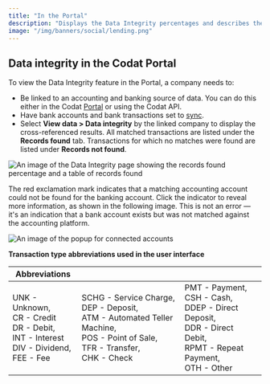 ```yaml
---
title: "In the Portal"
description: "Displays the Data Integrity percentages and describes the records that were matched and not matched"
image: "/img/banners/social/lending.png"
---
```


## Data integrity in the Codat Portal

To view the Data Integrity feature in the Portal, a company needs to:

- Be linked to an accounting and banking source of data. You can do this either in the Codat [Portal](https://app.codat.io/) or using the Codat API.
- Have bank accounts and bank transactions set to [sync](/core-concepts/data-type-settings).
- Select **View data > Data integrity** by the linked company to display the cross-referenced results. All matched transactions are listed under the **Records found** tab. Transactions for which no matches were found are listed under **Records not found**.

![An image of the Data Integrity page showing the records found percentage and a table of records found](/img/old/3e145f8-DataIntegrity5.png)

The red exclamation mark indicates that a matching accounting account could not be found for the banking account. Click the indicator to reveal more information, as shown in the following image. This is not an error &mdash; it's an indication that a bank account exists but was not matched against the accounting platform.

![An image of the popup for connected accounts](/img/old/a52c29c-DataIntegrity6.png)

**Transaction type abbreviations used in the user interface**

|Abbreviations| | |
|----|----|----|
|UNK - Unknown, <br/> CR - Credit <br/> DR - Debit, <br/> INT - Interest <br/> DIV - Dividend, <br/> FEE - Fee|SCHG - Service Charge, <br/> DEP - Deposit, <br/> ATM - Automated Teller Machine, <br/> POS - Point of Sale, <br/> TFR - Transfer, <br/> CHK - Check|PMT - Payment, <br/> CSH - Cash, <br/> DDEP - Direct Deposit, <br/> DDR - Direct Debit, <br/> RPMT - Repeat Payment, <br/> OTH - Other|


